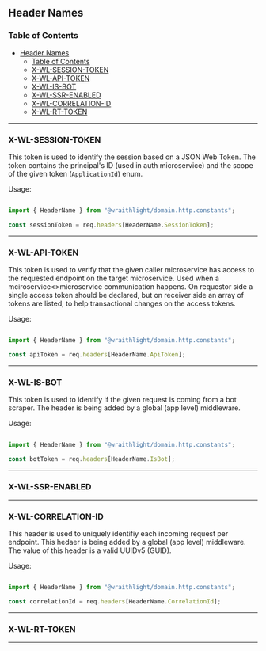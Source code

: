 ## Header Names

### Table of Contents
- [Header Names](#header-names)
  - [Table of Contents](#table-of-contents)
  - [X-WL-SESSION-TOKEN](#x-wl-session-token)
  - [X-WL-API-TOKEN](#x-wl-api-token)
  - [X-WL-IS-BOT](#x-wl-is-bot)
  - [X-WL-SSR-ENABLED](#x-wl-ssr-enabled)
  - [X-WL-CORRELATION-ID](#x-wl-correlation-id)
  - [X-WL-RT-TOKEN](#x-wl-rt-token)

---

### X-WL-SESSION-TOKEN
This token is used to identify the session based on a JSON Web Token. The token contains the principal's ID (used in auth microservice) and the scope of the given token (`ApplicationId`) enum.

Usage:

```ts

import { HeaderName } from "@wraithlight/domain.http.constants";

const sessionToken = req.headers[HeaderName.SessionToken];

```

---

### X-WL-API-TOKEN
This token is used to verify that the given caller microservice has access to the requested endpoint on the target microservice. Used when a mciroservice<>microservice communication happens. On requestor side a single access token should be declared, but on receiver side an array of tokens are listed, to help transactional changes on the access tokens.

Usage:

```ts

import { HeaderName } from "@wraithlight/domain.http.constants";

const apiToken = req.headers[HeaderName.ApiToken];

```

---

### X-WL-IS-BOT
This token is used to identify if the given request is coming from a bot scraper. The header is being added by a global (app level) middleware.

Usage:

```ts

import { HeaderName } from "@wraithlight/domain.http.constants";

const botToken = req.headers[HeaderName.IsBot];

```
---

### X-WL-SSR-ENABLED

---

### X-WL-CORRELATION-ID
This header is used to uniquely identifiy each incoming request per endpoint. This hedaer is being added by a global (app level) middleware. The value of this header is a valid UUIDv5 (GUID).

Usage:

```ts

import { HeaderName } from "@wraithlight/domain.http.constants";

const correlationId = req.headers[HeaderName.CorrelationId];

```
---

### X-WL-RT-TOKEN

---
